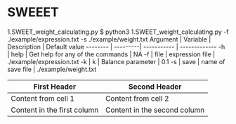 # SWEEET
1.SWEET_weight_calculating.py
$ python3 1.SWEET_weight_calculating.py -f ./example/expression.txt -s ./example/weight.txt
Argument | Variable | Description | Default value
-------- | ---------| ----------- | -------------
-h | help | Get help for any of the commands | NA
-f | file | expression file | ./example/expression.txt
-k | k | Balance parameter | 0.1
-s | save | name of save file | ./example/weight.txt

First Header | Second Header
------------ | -------------
Content from cell 1 | Content from cell 2
Content in the first column | Content in the second column
